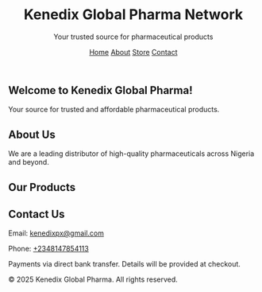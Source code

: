 <!DOCTYPE html>
<html lang="en">
<head>
  <meta charset="UTF-8">
  <meta name="viewport" content="width=device-width, initial-scale=1.0">
  <title>Kenedix Global Pharma Network Store</title>
  <link rel="stylesheet" href="styles.css">
  <script src="script.js" defer></script>
</head>
<body>
  <header>
    <h1>Kenedix Global Pharma Network</h1>
    <p>Your trusted source for pharmaceutical products</p>
    <nav>
      <a href="#home">Home</a>
      <a href="#about">About</a>
      <a href="#store">Store</a>
      <a href="#contact">Contact</a>
    </nav>
  </header>

  <!-- Homepage Section -->
  <section id="home">
    <h2>Welcome to Kenedix Global Pharma!</h2>
    <p>Your source for trusted and affordable pharmaceutical products.</p>
  </section>

  <!-- About Us Section -->
  <section id="about">
    <h2>About Us</h2>
    <p>We are a leading distributor of high-quality pharmaceuticals across Nigeria and beyond.</p>
  </section>

  <!-- Product Store Section -->
  <section id="store">
    <h2>Our Products</h2>
    <div id="products-list"></div>
  </section>

  <!-- Contact Section -->
  <section id="contact">
    <h2>Contact Us</h2>
    <p>Email: <a href="mailto:kenedixpx@gmail.com">kenedixpx@gmail.com</a></p>
    <p>Phone: <a href="tel:+2348147854113">+2348147854113</a></p>
    <p>Payments via direct bank transfer. Details will be provided at checkout.</p>
  </section>

  <footer>
    &copy; 2025 Kenedix Global Pharma. All rights reserved.
  </footer>
</body>
</html>

